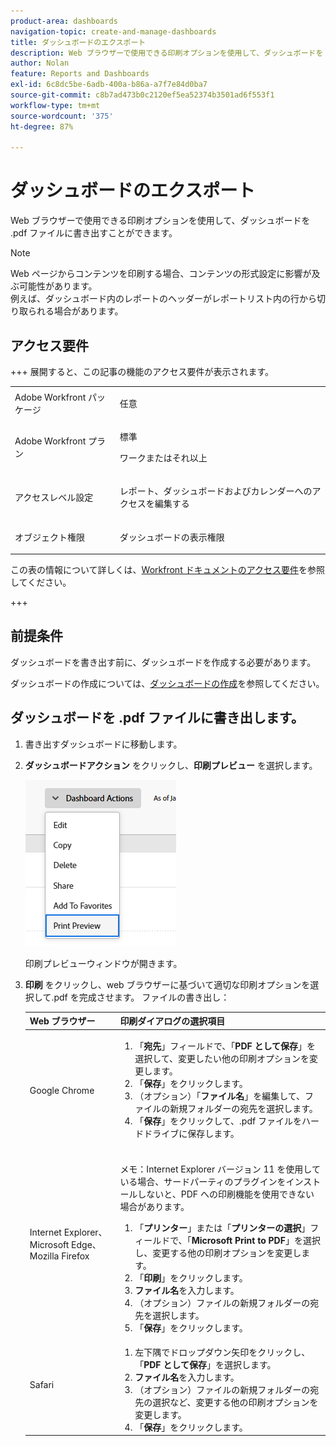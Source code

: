 ```yaml
---
product-area: dashboards
navigation-topic: create-and-manage-dashboards
title: ダッシュボードのエクスポート
description: Web ブラウザーで使用できる印刷オプションを使用して、ダッシュボードを .pdf ファイルに書き出すことができます。
author: Nolan
feature: Reports and Dashboards
exl-id: 6c8dc5be-6adb-400a-b86a-a7f7e84d0ba7
source-git-commit: c8b7ad473b0c2120ef5ea52374b3501ad6f553f1
workflow-type: tm+mt
source-wordcount: '375'
ht-degree: 87%

---
```


# ダッシュボードのエクスポート

<!-- Audited: 1/2025 -->

Web ブラウザーで使用できる印刷オプションを使用して、ダッシュボードを .pdf ファイルに書き出すことができます。

>[!NOTE]
>
>Web ページからコンテンツを印刷する場合、コンテンツの形式設定に影響が及ぶ可能性があります。\
>例えば、ダッシュボード内のレポートのヘッダーがレポートリスト内の行から切り取られる場合があります。

## アクセス要件

+++ 展開すると、この記事の機能のアクセス要件が表示されます。 

<table style="table-layout:auto"> 
 <col> 
 <col> 
 <tbody> 
  <tr> 
   <td role="rowheader">Adobe Workfront パッケージ</td> 
   <td> <p>任意</p> </td> 
  </tr> 
  <tr> 
   <td role="rowheader">Adobe Workfront プラン</td> 
   <td> 
      <p>標準</p>
      <p>ワークまたはそれ以上</p>
   </td> 
  </tr> 
  <tr> 
   <td role="rowheader">アクセスレベル設定</td> 
   <td> <p>レポート、ダッシュボードおよびカレンダーへのアクセスを編集する</p></td> 
  </tr>  
  <tr> 
   <td role="rowheader">オブジェクト権限</td> 
   <td> <p>ダッシュボードの表示権限</p> </td> 
  </tr> 
 </tbody> 
</table>

この表の情報について詳しくは、[Workfront ドキュメントのアクセス要件](/help/quicksilver/administration-and-setup/add-users/access-levels-and-object-permissions/access-level-requirements-in-documentation.md)を参照してください。

+++

## 前提条件

ダッシュボードを書き出す前に、ダッシュボードを作成する必要があります。

ダッシュボードの作成については、[ダッシュボードの作成](../../../reports-and-dashboards/dashboards/creating-and-managing-dashboards/create-dashboard.md)を参照してください。

## ダッシュボードを .pdf ファイルに書き出します。

1. 書き出すダッシュボードに移動します。
1. **ダッシュボードアクション** をクリックし、**印刷プレビュー** を選択します。

   ![&#x200B; ダッシュボード印刷プレビュー &#x200B;](assets/dashboard-actions-print-350x254.png)

   印刷プレビューウィンドウが開きます。

1. **印刷** をクリックし、web ブラウザーに基づいて適切な印刷オプションを選択して.pdf を完成させます。 ファイルの書き出し：

   <table style="table-layout:auto"> 
    <col> 
    <col> 
    <thead> 
     <tr> 
      <th>Web ブラウザー</th> 
      <th>印刷ダイアログの選択項目</th> 
     </tr> 
    </thead> 
    <tbody> 
     <tr> 
      <td>Google Chrome</td> 
      <td> 
       <ol> 
        <li value="1">「<strong>宛先</strong>」フィールドで、「<strong>PDF として保存</strong>」を選択して、変更したい他の印刷オプションを変更します。</li> 
        <li value="2">「<strong>保存</strong>」をクリックします。</li> 
        <li value="3">（オプション）「<strong>ファイル名</strong>」を編集して、ファイルの新規フォルダーの宛先を選択します。</li> 
        <li value="4">「<strong>保存</strong>」をクリックして、.pdf ファイルをハードドライブに保存します。<br><br></li> 
       </ol> </td> 
     </tr> 
     <tr> 
      <td>Internet Explorer、Microsoft Edge、Mozilla Firefox</td> 
      <td> <p>メモ：Internet Explorer バージョン 11 を使用している場合、サードパーティのプラグインをインストールしないと、PDF への印刷機能を使用できない場合があります。</p> 
       <ol> 
        <li value="1">「<strong>プリンター</strong>」または「<strong>プリンターの選択</strong>」フィールドで、「<strong>Microsoft Print to PDF</strong>」を選択し、変更する他の印刷オプションを変更します。</li> 
        <li value="2">「<strong>印刷</strong>」をクリックします。</li> 
        <li value="3"><strong>ファイル名</strong>を入力します。</li> 
        <li value="4">（オプション）ファイルの新規フォルダーの宛先を選択します。</li> 
        <li value="5">「<strong>保存</strong>」をクリックします。</li> 
       </ol> </td> 
     </tr> 
     <tr> 
      <td>Safari</td> 
      <td> 
       <ol> 
        <li value="1">左下隅でドロップダウン矢印をクリックし、「<strong>PDF として保存</strong>」を選択します。</li> 
        <li value="2"><strong>ファイル名</strong>を入力します。</li> 
        <li value="3">（オプション）ファイルの新規フォルダーの宛先の選択など、変更する他の印刷オプションを変更します。</li> 
        <li value="4">「<strong>保存</strong>」をクリックします。</li> 
       </ol> </td> 
     </tr> 
    </tbody> 
   </table>
